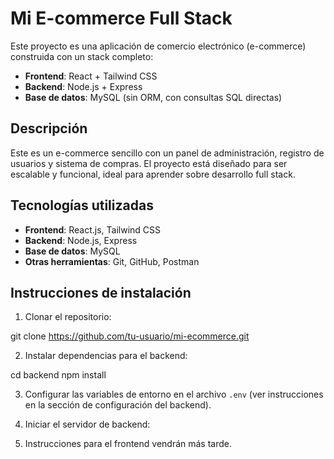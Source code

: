 # Mi E-commerce Full Stack

Este proyecto es una aplicación de comercio electrónico (e-commerce) construida con un stack completo:

- **Frontend**: React + Tailwind CSS
- **Backend**: Node.js + Express
- **Base de datos**: MySQL (sin ORM, con consultas SQL directas)

## Descripción

Este es un e-commerce sencillo con un panel de administración, registro de usuarios y sistema de compras. El proyecto está diseñado para ser escalable y funcional, ideal para aprender sobre desarrollo full stack.

## Tecnologías utilizadas

- **Frontend**: React.js, Tailwind CSS
- **Backend**: Node.js, Express
- **Base de datos**: MySQL
- **Otras herramientas**: Git, GitHub, Postman

## Instrucciones de instalación

1. Clonar el repositorio:

git clone https://github.com/tu-usuario/mi-ecommerce.git

2. Instalar dependencias para el backend:

cd backend npm install

3. Configurar las variables de entorno en el archivo `.env` (ver instrucciones en la sección de configuración del backend).

4. Iniciar el servidor de backend:


5. Instrucciones para el frontend vendrán más tarde.
